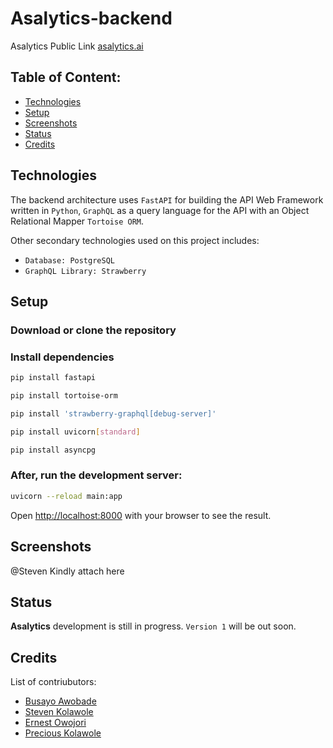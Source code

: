 # Asalytics-backend

Asalytics Public Link [asalytics.ai](https://asalytics.ai)

## Table of Content:
-   [Technologies](#technologies)
-   [Setup](#setup)
-   [Screenshots](#screenshots)
-   [Status](#status)
-   [Credits](#credits)

## Technologies

The backend architecture uses `FastAPI` for building the API Web Framework written in `Python`, `GraphQL` as a query language for the API
with an Object Relational Mapper `Tortoise ORM`.

Other secondary technologies used on this project includes:

-   `Database: PostgreSQL`
-   `GraphQL Library: Strawberry`

## Setup

### Download or clone the repository

### Install dependencies
```bash
pip install fastapi
```
```bash
pip install tortoise-orm
```
```bash
pip install 'strawberry-graphql[debug-server]'
```
```bash
pip install uvicorn[standard]
```
```bash
pip install asyncpg
```

### After, run the development server:

```bash
uvicorn --reload main:app
```

Open [http://localhost:8000](http://localhost:8000) with your browser to see the result.

## Screenshots
@Steven Kindly attach here

## Status

**Asalytics** development is still in progress. `Version 1` will be out soon.

## Credits

List of contriubutors:

-   [Busayo Awobade](https://www.linkedin.com/in/busayo-awobade-107a94175/)
-   [Steven Kolawole](https://www.linkedin.com/in/steven-kolawole-80/)
-   [Ernest Owojori](https://www.linkedin.com/in/owojori-ernest-tolulope-734bb1170/)
-   [Precious Kolawole](https://www.precillieo.com/)
